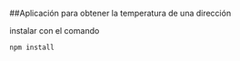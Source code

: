 ##Aplicación para obtener la temperatura de una dirección

instalar con el comando 

```
npm install
```
